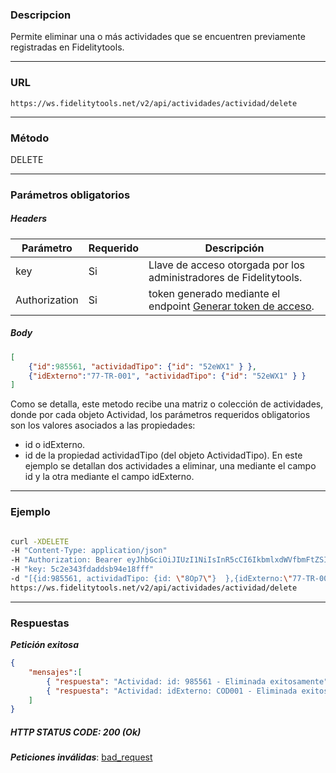 ### Descripcion
Permite eliminar una o más actividades que se encuentren previamente registradas en Fidelitytools.
___

### URL
` https://ws.fidelitytools.net/v2/api/actividades/actividad/delete `
___

### Método
DELETE
___
### Parámetros obligatorios

##### Headers

|Parámetro |Requerido |Descripción                 |
|----------|----------|----------------------------|
| key         | Si		 | Llave de acceso otorgada por los administradores de Fidelitytools. |
| Authorization       | Si		 | token generado mediante el endpoint [Generar token de acceso](https://github.com/bebeto-fidelitytools/FidelitytoolsWS/blob/master/docs/autenticaci%C3%B3n.md). |


##### Body
```json
[
	{"id":985561, "actividadTipo": {"id": "52eWX1" } },
	{"idExterno":"77-TR-001", "actividadTipo": {"id": "52eWX1" } }
]
```
Como se detalla, este metodo recibe una matriz o colección de
actividades, donde por cada objeto Actividad, los parámetros requeridos obligatorios son los valores
asociados a las propiedades:
- id o idExterno.
- id de la propiedad actividadTipo (del objeto ActividadTipo).
En este ejemplo se detallan dos actividades a eliminar, una mediante el campo id y la otra mediante
el campo idExterno.
___
### Ejemplo
```bash

curl -XDELETE 
-H "Content-Type: application/json" 
-H "Authorization: Bearer eyJhbGciOiJIUzI1NiIsInR5cCI6IkbmlxdWVfbmFtZSI6InVzZXJb25maWciLCJuYmYiOjE1NTYxMTk0MNjIwNTgwNywiaWF0IjoxNTU2MTE5NDA3LCJpczovL3dzLmZpZGVsaXR5dG9vbHMubmV0L3YyIiwiYXVkIjoiaHa2U2asdasdy5maWRlbGl0eXRvb2xzLm5ldC92MiJ9RDDpMHEB4SsmY0j87OcS5mbxe2XxSAY" 
-H "key: 5c2e343fdaddsb94e18fff" 
-d "[{id:985561, actividadTipo: {id: \"8Op7\"}  },{idExterno:\"77-TR-001\", actividadTipo: {id: \"8Op7\" } }]" 
https://ws.fidelitytools.net/v2/api/actividades/actividad/delete
```
___
### Respuestas
***Petición exitosa***
```json
{
	"mensajes":[
    	{ "respuesta": "Actividad: id: 985561 - Eliminada exitosamente", "estado":true },
    	{ "respuesta": "Actividad: idExterno: COD001 - Eliminada exitosamente", "estado":true }
    ]
}
```

##### HTTP STATUS CODE: 200 (Ok)

***Peticiones inválidas***: [bad_request](https://github.com/bebeto-fidelitytools/FidelitytoolsWS/blob/master/docs/actividades/bad_request.md)

